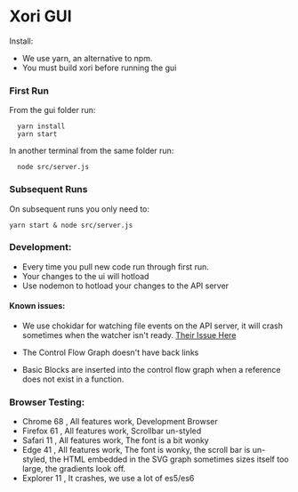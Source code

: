# Xori GUI

Install:

- We use yarn, an alternative to npm.
- You must build xori before running the gui

### First Run

From the gui folder run:

      yarn install
      yarn start

In another terminal from the same folder run:

      node src/server.js

### Subsequent Runs
On subsequent runs you only need to:

    yarn start & node src/server.js

### Development:

- Every time you pull new code run through first run.
- Your changes to the ui will hotload
- Use nodemon to hotload your changes to the API server

#### Known issues:

- We use chokidar for watching file events on the API server, it will crash sometimes when the watcher isn't ready. [Their Issue Here](https://github.com/paulmillr/chokidar/issues/612)

- The Control Flow Graph doesn't have back links

- Basic Blocks are inserted into the control flow graph when a reference does not exist in a function. 

### Browser Testing:

- Chrome 68   , All features work, Development Browser
- Firefox 61  , All features work, Scrollbar un-styled
- Safari 11   , All features work, The font is a bit wonky
- Edge 41     , All features work, The font is wonky, the scroll bar is un-styled, the HTML embedded in the SVG graph sometimes sizes itself too large, the gradients look off.
- Explorer 11 , It crashes, we use a lot of es5/es6
